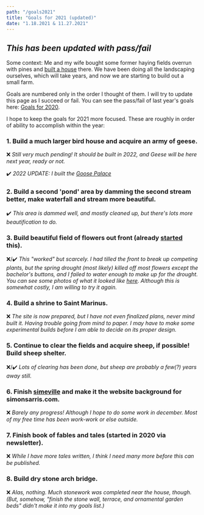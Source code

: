 ```yaml
---
path: "/goals2021"
title: "Goals for 2021 (updated)"
date: "1.18.2021 & 11.27.2021"
---
```


## _This has been updated with pass/fail_

Some context: Me and my wife bought some former haying fields overrun with pines and [built a house](https://medium.com/@simon.sarris/designing-a-new-old-home-part-1-cf298b58ed41) there. We have been doing all the landscaping ourselves, which will take years, and now we are starting to build out a small farm.

Goals are numbered only in the order I thought of them. I will try to update this page as I succeed or fail. You can see the pass/fail of last year's goals here: [Goals for 2020](/goals2020).

I hope to keep the goals for 2021 more focused. These are roughly in order of ability to accomplish within the year:

### 1. Build a much larger bird house and acquire an army of geese.

❌ _Still very much pending! It should be built in 2022, and Geese will be here next year, ready or not._

✔️ _2022 UPDATE: I built the [Goose Palace](https://map.simonsarris.com/p/building-the-goose-palace)_

### 2. Build a second 'pond' area by damming the second stream better, make waterfall and stream more beautiful.

✔️ _This area is dammed well, and mostly cleaned up, but there's lots more beautification to do._

### 3. Build beautiful field of flowers out front (already [started](https://twitter.com/simonsarris/status/1330632603989389319) this).

❌/✔️ _This "worked" but scarcely. I had tilled the front to break up competing plants, but the spring drought (most likely) killed off most flowers except the bachelor's buttons, and I failed to water enough to make up for the drought. You can see some photos of what it looked like [here](https://twitter.com/simonsarris/status/1464402137333575684). Although this is somewhat costly, I am willing to try it again._

### 4. Build a shrine to Saint Marinus.

❌ _The site is now prepared, but I have not even finalized plans, never mind built it. Having trouble going from mind to paper. I may have to make some experimental builds before I am able to decide on its proper design._

### 5. Continue to clear the fields and acquire sheep, if possible! Build sheep shelter.

❌/✔️ _Lots of clearing has been done, but sheep are probably a few(?) years away still._

### 6. Finish [simeville](https://simonsarris.github.io/simeville/) and make it the website background for simonsarris.com.

❌ _Barely any progress! Although I hope to do some work in december. Most of my free time has been work-work or else outside._

### 7. Finish book of fables and tales (started in 2020 via newsletter).

❌ _While I have more tales written, I think I need many more before this can be published._

### 8. Build dry stone arch bridge.

❌ _Alas, nothing. Much stonework was completed near the house, though. (But, somehow, "finish the stone wall, terrace, and ornamental garden beds" didn't make it into my goals list.)_
